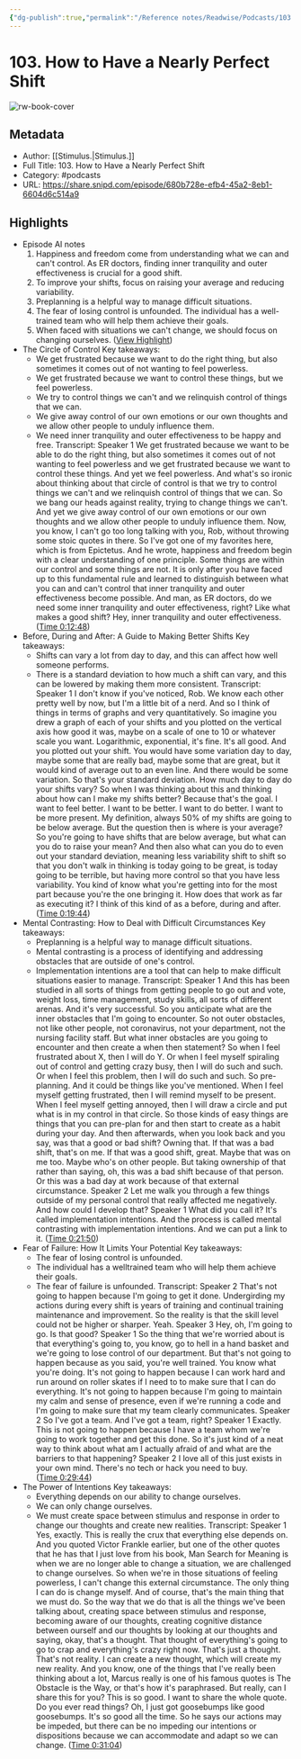 ```yaml
---
{"dg-publish":true,"permalink":"/Reference notes/Readwise/Podcasts/103. How to Have a Nearly Perfect Shift/"}
---
```


# 103. How to Have a Nearly Perfect Shift

![rw-book-cover](https://wsrv.nl/?url=https%3A%2F%2Fssl-static.libsyn.com%2Fp%2Fassets%2F8%2Fb%2Fe%2F8%2F8be800e474d0a0cb%2FiTunes_cover.png&w=100&h=100)

## Metadata
- Author: [[Stimulus.\|Stimulus.]]
- Full Title: 103. How to Have a Nearly Perfect Shift
- Category: #podcasts
- URL: https://share.snipd.com/episode/680b728e-efb4-45a2-8eb1-6604d6c514a9

## Highlights
- Episode AI notes
  1. Happiness and freedom come from understanding what we can and can't control. As ER doctors, finding inner tranquility and outer effectiveness is crucial for a good shift.
  2. To improve your shifts, focus on raising your average and reducing variability.
  3. Preplanning is a helpful way to manage difficult situations.
  4. The fear of losing control is unfounded. The individual has a well-trained team who will help them achieve their goals.
  5. When faced with situations we can't change, we should focus on changing ourselves. ([View Highlight](https://share.snipd.com/episode-takeaways/a439fc2a-7777-4aa8-8f95-8aef12817620))
- The Circle of Control
  Key takeaways:
  - We get frustrated because we want to do the right thing, but also sometimes it comes out of not wanting to feel powerless.
  - We get frustrated because we want to control these things, but we feel powerless.
  - We try to control things we can't and we relinquish control of things that we can.
  - We give away control of our own emotions or our own thoughts and we allow other people to unduly influence them.
  - We need inner tranquility and outer effectiveness to be happy and free.
  Transcript:
  Speaker 1
  We get frustrated because we want to be able to do the right thing, but also sometimes it comes out of not wanting to feel powerless and we get frustrated because we want to control these things. And yet we feel powerless. And what's so ironic about thinking about that circle of control is that we try to control things we can't and we relinquish control of things that we can. So we bang our heads against reality, trying to change things we can't. And yet we give away control of our own emotions or our own thoughts and we allow other people to unduly influence them. Now, you know, I can't go too long talking with you, Rob, without throwing some stoic quotes in there. So I've got one of my favorites here, which is from Epictetus. And he wrote, happiness and freedom begin with a clear understanding of one principle. Some things are within our control and some things are not. It is only after you have faced up to this fundamental rule and learned to distinguish between what you can and can't control that inner tranquility and outer effectiveness become possible. And man, as ER doctors, do we need some inner tranquility and outer effectiveness, right? Like what makes a good shift? Hey, inner tranquility and outer effectiveness. ([Time 0:12:48](https://share.snipd.com/snip/cf47dabc-b3c1-42d1-8b12-98c7e723d1c8))
- Before, During and After: A Guide to Making Better Shifts
  Key takeaways:
  - Shifts can vary a lot from day to day, and this can affect how well someone performs.
  - There is a standard deviation to how much a shift can vary, and this can be lowered by making them more consistent.
  Transcript:
  Speaker 1
  I don't know if you've noticed, Rob. We know each other pretty well by now, but I'm a little bit of a nerd. And so I think of things in terms of graphs and very quantitatively. So imagine you drew a graph of each of your shifts and you plotted on the vertical axis how good it was, maybe on a scale of one to 10 or whatever scale you want. Logarithmic, exponential, it's fine. It's all good. And you plotted out your shift. You would have some variation day to day, maybe some that are really bad, maybe some that are great, but it would kind of average out to an even line. And there would be some variation. So that's your standard deviation. How much day to day do your shifts vary? So when I was thinking about this and thinking about how can I make my shifts better? Because that's the goal. I want to feel better. I want to be better. I want to do better. I want to be more present. My definition, always 50% of my shifts are going to be below average. But the question then is where is your average? So you're going to have shifts that are below average, but what can you do to raise your mean? And then also what can you do to even out your standard deviation, meaning less variability shift to shift so that you don't walk in thinking is today going to be great, is today going to be terrible, but having more control so that you have less variability. You kind of know what you're getting into for the most part because you're the one bringing it. How does that work as far as executing it? I think of this kind of as a before, during and after. ([Time 0:19:44](https://share.snipd.com/snip/b45965c5-3c06-42b6-9017-bef25340e54a))
- Mental Contrasting: How to Deal with Difficult Circumstances
  Key takeaways:
  - Preplanning is a helpful way to manage difficult situations.
  - Mental contrasting is a process of identifying and addressing obstacles that are outside of one's control.
  - Implementation intentions are a tool that can help to make difficult situations easier to manage.
  Transcript:
  Speaker 1
  And this has been studied in all sorts of things from getting people to go out and vote, weight loss, time management, study skills, all sorts of different arenas. And it's very successful. So you anticipate what are the inner obstacles that I'm going to encounter. So not outer obstacles, not like other people, not coronavirus, not your department, not the nursing facility staff. But what inner obstacles are you going to encounter and then create a when then statement? So when I feel frustrated about X, then I will do Y. Or when I feel myself spiraling out of control and getting crazy busy, then I will do such and such. Or when I feel this problem, then I will do such and such. So pre-planning. And it could be things like you've mentioned. When I feel myself getting frustrated, then I will remind myself to be present. When I feel myself getting annoyed, then I will draw a circle and put what is in my control in that circle. So those kinds of easy things are things that you can pre-plan for and then start to create as a habit during your day. And then afterwards, when you look back and you say, was that a good or bad shift? Owning that. If that was a bad shift, that's on me. If that was a good shift, great. Maybe that was on me too. Maybe who's on other people. But taking ownership of that rather than saying, oh, this was a bad shift because of that person. Or this was a bad day at work because of that external circumstance.
  Speaker 2
  Let me walk you through a few things outside of my personal control that really affected me negatively. And how could I develop that?
  Speaker 1
  What did you call it? It's called implementation intentions. And the process is called mental contrasting with implementation intentions. And we can put a link to it. ([Time 0:21:50](https://share.snipd.com/snip/1b0edb38-c6c9-49d3-ae4d-ca02b03df68f))
- Fear of Failure: How It Limits Your Potential
  Key takeaways:
  - The fear of losing control is unfounded.
  - The individual has a welltrained team who will help them achieve their goals.
  - The fear of failure is unfounded.
  Transcript:
  Speaker 2
  That's not going to happen because I'm going to get it done. Undergirding my actions during every shift is years of training and continual training maintenance and improvement. So the reality is that the skill level could not be higher or sharper. Yeah.
  Speaker 3
  Hey, oh, I'm going to go. Is that good?
  Speaker 1
  So the thing that we're worried about is that everything's going to, you know, go to hell in a hand basket and we're going to lose control of our department. But that's not going to happen because as you said, you're well trained. You know what you're doing. It's not going to happen because I can work hard and run around on roller skates if I need to to make sure that I can do everything. It's not going to happen because I'm going to maintain my calm and sense of presence, even if we're running a code and I'm going to make sure that my team clearly communicates.
  Speaker 2
  So I've got a team. And I've got a team, right?
  Speaker 1
  Exactly. This is not going to happen because I have a team whom we're going to work together and get this done. So it's just kind of a neat way to think about what am I actually afraid of and what are the barriers to that happening?
  Speaker 2
  I love all of this just exists in your own mind. There's no tech or hack you need to buy. ([Time 0:29:44](https://share.snipd.com/snip/407dc6a1-3978-4c58-9655-77d27f67ea91))
- The Power of Intentions
  Key takeaways:
  - Everything depends on our ability to change ourselves.
  - We can only change ourselves.
  - We must create space between stimulus and response in order to change our thoughts and create new realities.
  Transcript:
  Speaker 1
  Yes, exactly. This is really the crux that everything else depends on. And you quoted Victor Frankle earlier, but one of the other quotes that he has that I just love from his book, Man Search for Meaning is when we are no longer able to change a situation, we are challenged to change ourselves. So when we're in those situations of feeling powerless, I can't change this external circumstance. The only thing I can do is change myself. And of course, that's the main thing that we must do. So the way that we do that is all the things we've been talking about, creating space between stimulus and response, becoming aware of our thoughts, creating cognitive distance between ourself and our thoughts by looking at our thoughts and saying, okay, that's a thought. That thought of everything's going to go to crap and everything's crazy right now. That's just a thought. That's not reality. I can create a new thought, which will create my new reality. And you know, one of the things that I've really been thinking about a lot, Marcus really is one of his famous quotes is The Obstacle is the Way, or that's how it's paraphrased. But really, can I share this for you? This is so good. I want to share the whole quote. Do you ever read things? Oh, I just got goosebumps like good goosebumps. It's so good all the time. So he says our actions may be impeded, but there can be no impeding our intentions or dispositions because we can accommodate and adapt so we can change. ([Time 0:31:04](https://share.snipd.com/snip/ff9527b0-913d-427a-9350-524ef23dd4e6))
